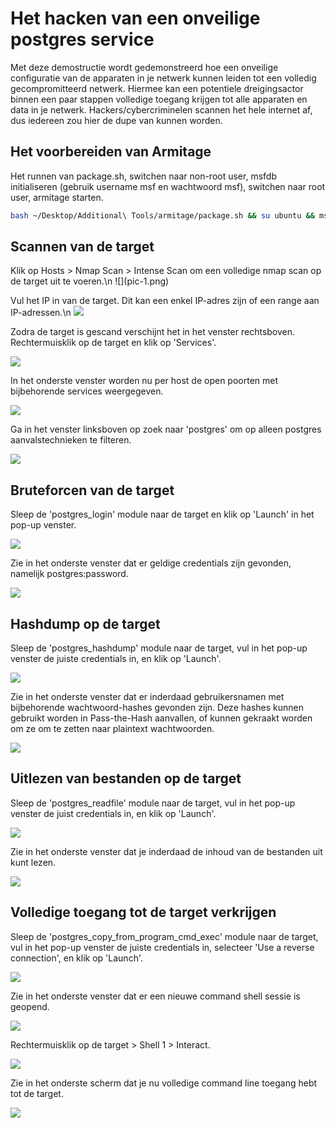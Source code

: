 <h1>Het hacken van een onveilige postgres service</h1>
Met deze demostructie wordt gedemonstreerd hoe een onveilige configuratie van de apparaten in je netwerk kunnen leiden tot een volledig gecompromitteerd netwerk. Hiermee kan een potentiele dreigingsactor binnen een paar stappen volledige toegang krijgen tot alle apparaten en data in je netwerk. Hackers/cybercriminelen scannen het hele internet af, dus iedereen zou hier de dupe van kunnen worden.

<h2>Het voorbereiden van Armitage</h2>
Het runnen van package.sh, switchen naar non-root user, msfdb initialiseren (gebruik username msf en wachtwoord msf), switchen naar root user, armitage starten.

```bash
bash ~/Desktop/Additional\ Tools/armitage/package.sh && su ubuntu && msfdb init && sudo su && ~/Desktop/Additional\ Tools/Armitage/release/unix/armitage 
```

<h2>Scannen van de target</h2>
Klik op Hosts > Nmap Scan > Intense Scan om een volledige nmap scan op de target uit te voeren.\n
![](pic-1.png)

Vul het IP in van de target. Dit kan een enkel IP-adres zijn of een range aan IP-adressen.\n
![](pic-2.png)

Zodra de target is gescand verschijnt het in het venster rechtsboven. Rechtermuisklik op de target en klik op 'Services'. 

![](pic-3.png)

In het onderste venster worden nu per host de open poorten met bijbehorende services weergegeven. 

![](pic-4.png)

Ga in het venster linksboven op zoek naar 'postgres' om op alleen postgres aanvalstechnieken te filteren.

![](pic-5.png)

<h2>Bruteforcen van de target</h2>
Sleep de 'postgres_login' module naar de target en klik op 'Launch' in het pop-up venster.

![](pic-6.png)

Zie in het onderste venster dat er geldige credentials zijn gevonden, namelijk postgres:password. 

![](pic-7.png)

<h2>Hashdump op de target</h2>
Sleep de 'postgres_hashdump' module naar de target, vul in het pop-up venster de juiste credentials in, en klik op 'Launch'.

![](pic-9.png)

Zie in het onderste venster dat er inderdaad gebruikersnamen met bijbehorende wachtwoord-hashes gevonden zijn. Deze hashes kunnen gebruikt worden in Pass-the-Hash aanvallen, of kunnen gekraakt worden om ze om te zetten naar plaintext wachtwoorden.

![](pic-17.png)

<h2>Uitlezen van bestanden op de target</h2>
Sleep de 'postgres_readfile' module naar de target, vul in het pop-up venster de juist credentials in, en klik op 'Launch'.

![](pic-10.png)

Zie in het onderste venster dat je inderdaad de inhoud van de bestanden uit kunt lezen. 

![](pic-11.png)

<h2>Volledige toegang tot de target verkrijgen</h2>
Sleep de 'postgres_copy_from_program_cmd_exec' module naar de target, vul in het pop-up venster de juiste credentials in, selecteer 'Use a reverse connection', en klik op 'Launch'.

![](pic-13.png)

Zie in het onderste venster dat er een nieuwe command shell sessie is geopend. 

![](pic-14.png)

Rechtermuisklik op de target > Shell 1 > Interact.

![](pic-15.png)

Zie in het onderste scherm dat je nu volledige command line toegang hebt tot de target.

![](pic-16.png)
